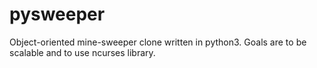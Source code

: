 # pysweeper

Object-oriented mine-sweeper clone written in python3. Goals are to be scalable and to use ncurses library.
